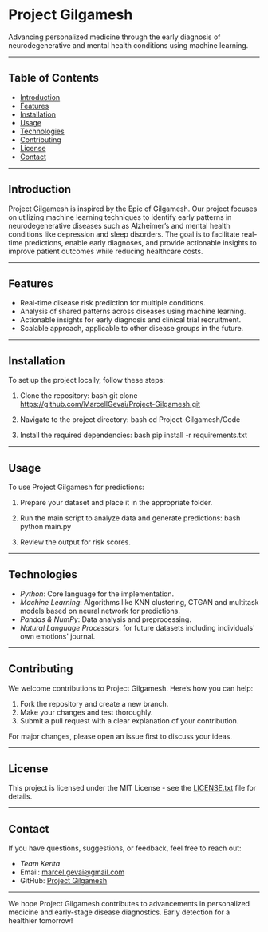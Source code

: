 # Project Gilgamesh

Advancing personalized medicine through the early diagnosis of neurodegenerative and mental health conditions using machine learning.

---

## Table of Contents
- [Introduction](#introduction)
- [Features](#features)
- [Installation](#installation)
- [Usage](#usage)
- [Technologies](#technologies)
- [Contributing](#contributing)
- [License](#license)
- [Contact](#contact)

---

## Introduction
Project Gilgamesh is inspired by the Epic of Gilgamesh. Our project focuses on utilizing machine learning techniques to identify early patterns in neurodegenerative diseases such as Alzheimer’s and mental health conditions like depression and sleep disorders. The goal is to facilitate real-time predictions, enable early diagnoses, and provide actionable insights to improve patient outcomes while reducing healthcare costs.

---

## Features
- Real-time disease risk prediction for multiple conditions.
- Analysis of shared patterns across diseases using machine learning.
- Actionable insights for early diagnosis and clinical trial recruitment.
- Scalable approach, applicable to other disease groups in the future.

---

## Installation
To set up the project locally, follow these steps:

1. Clone the repository:
   bash
   git clone https://github.com/MarcellGevai/Project-Gilgamesh.git
   
2. Navigate to the project directory:
   bash
   cd Project-Gilgamesh/Code
   
3. Install the required dependencies:
   bash
   pip install -r requirements.txt
   

---

## Usage
To use Project Gilgamesh for predictions:

1. Prepare your dataset and place it in the appropriate folder.
2. Run the main script to analyze data and generate predictions:
   bash
   python main.py
   
3. Review the output for risk scores.

---

## Technologies
- *Python*: Core language for the implementation.
- *Machine Learning*: Algorithms like KNN clustering, CTGAN and multitask models based on neural network for predictions.
- *Pandas & NumPy*: Data analysis and preprocessing.
- *Natural Language Processors*: for future datasets including individuals' own emotions' journal.

---

## Contributing
We welcome contributions to Project Gilgamesh. Here’s how you can help:

1. Fork the repository and create a new branch.
2. Make your changes and test thoroughly.
3. Submit a pull request with a clear explanation of your contribution.

For major changes, please open an issue first to discuss your ideas.

---

## License
This project is licensed under the MIT License - see the [LICENSE.txt](./LICENSE) file for details.

---

## Contact
If you have questions, suggestions, or feedback, feel free to reach out:

- *Team Kerita*
- Email: [marcel.gevai@gmail.com](mailto:marcel.gevai@gmail.com)
- GitHub: [Project Gilgamesh](https://github.com/MarcellGevai/Project-Gilgamesh)

---

We hope Project Gilgamesh contributes to advancements in personalized medicine and early-stage disease diagnostics. 
Early detection for a healthier tomorrow!
